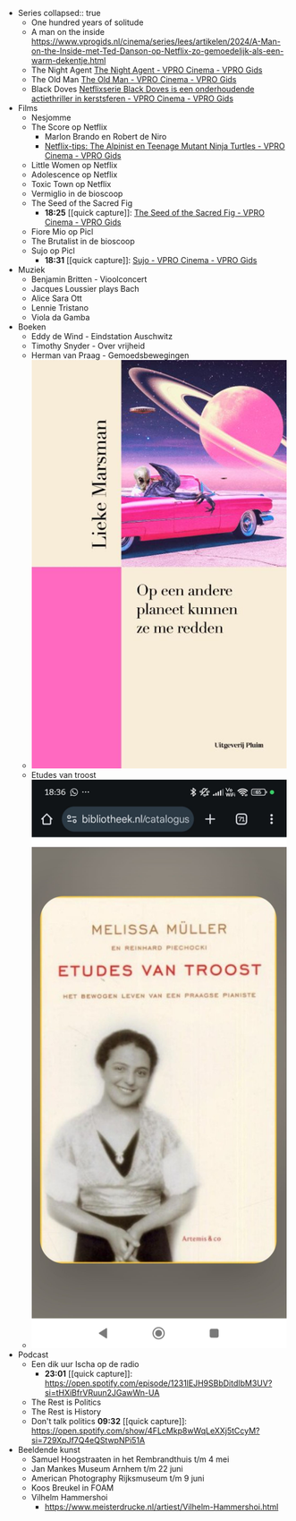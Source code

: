 - Series
  collapsed:: true
	- One hundred years of solitude
	- A man on the inside
	  https://www.vprogids.nl/cinema/series/lees/artikelen/2024/A-Man-on-the-Inside-met-Ted-Danson-op-Netflix-zo-gemoedelijk-als-een-warm-dekentje.html
	- The Night Agent
	  [The Night Agent - VPRO Cinema - VPRO Gids](https://www.vprogids.nl/cinema/series/serie~15141514~the-night-agent~.html)
	- The Old Man
	  [The Old Man - VPRO Cinema - VPRO Gids](https://www.vprogids.nl/cinema/series/serie~14623975~the-old-man~.html)
	- Black Doves
	  [Netflixserie Black Doves is een onderhoudende actiethriller in kerstsferen - VPRO Cinema - VPRO Gids](https://www.vprogids.nl/cinema/series/lees/artikelen/2024/Black-Doves--onderhoudende-actiethriller-in-kerstsferen-op-Netflix.html)
- Films
	- Nesjomme
	- The Score op Netflix
		- Marlon Brando en Robert de Niro
		- [Netflix-tips: The Alpinist en Teenage Mutant Ninja Turtles - VPRO Cinema - VPRO Gids](https://www.vprogids.nl/cinema/lees/artikelen/specials/netflix/2025/Netflix-tips--The-Alpinist-en-Teenage-Mutant-Ninja-Turtles.html)
	- Little Women op Netflix
	- Adolescence op Netflix
	- Toxic Town op Netflix
	- Vermiglio in de bioscoop
	- The Seed of the Sacred Fig
		- **18:25** [[quick capture]]:  [The Seed of the Sacred Fig - VPRO Cinema - VPRO Gids](https://www.vprogids.nl/cinema/films/film~15789238~the-seed-of-the-sacred-fig~.html)
	- Fiore Mio op Picl
	- The Brutalist in de bioscoop
	- Sujo op Picl
		- **18:31** [[quick capture]]:  [Sujo - VPRO Cinema - VPRO Gids](https://www.vprogids.nl/cinema/films/film~15782708~sujo~.html)
- Muziek
	- Benjamin Britten - Vioolconcert
	- Jacques Loussier plays Bach
	- Alice Sara Ott
	- Lennie Tristano
	- Viola da Gamba
- Boeken
	- Eddy de Wind - Eindstation Auschwitz
	- Timothy Snyder - Over vrijheid
	- Herman van Praag - Gemoedsbewegingen
	- ![2025-02-17-22-19-11.jpeg](../assets/2025-02-17-22-19-11.jpeg)
	- Etudes van troost
	- ![2025-02-23-18-38-10.jpeg](../assets/2025-02-23-18-38-10.jpeg)
- Podcast
	- Een dik uur Ischa op de radio
		- **23:01** [[quick capture]]:  https://open.spotify.com/episode/1231lEJH9SBbDitdIbM3UV?si=tHXiBfrVRuun2JGawWn-UA
	- The Rest is Politics
	- The Rest is History
	- Don't talk politics 
	  **09:32** [[quick capture]]:  https://open.spotify.com/show/4FLcMkp8wWqLeXXj5tCcyM?si=729XpJf7Q4eQStwpNPi51A
- Beeldende kunst
	- Samuel Hoogstraaten in het Rembrandthuis t/m 4 mei
	- Jan Mankes Museum Arnhem t/m 22 juni
	- American Photography Rijksmuseum t/m 9 juni
	- Koos Breukel in FOAM
	- Vilhelm Hammershoi
		- https://www.meisterdrucke.nl/artiest/Vilhelm-Hammershoi.html